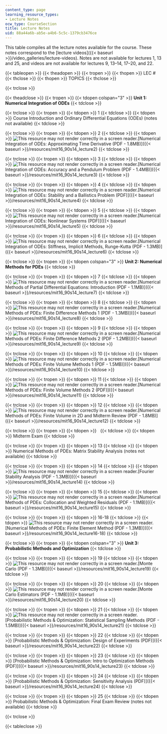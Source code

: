 ```yaml
---
content_type: page
learning_resource_types:
- Lecture Notes
ocw_type: CourseSection
title: Lecture Notes
uid: 88a44a6b-ab5e-a4b6-5c5c-1379cb3476ce
---
```


This table compiles all the lecture notes available for the course. These notes correspond to the [lecture videos]({{< baseurl >}}/video_galleries/lecture-videos). Notes are not available for lectures 1, 13 and 25, and videos are not available for lectures 9, 13–14, 17–20, and 22.

{{< tableopen >}}
{{< theadopen >}}
{{< tropen >}}
{{< thopen >}}
LEC #
{{< thclose >}}
{{< thopen >}}
TOPICS
{{< thclose >}}

{{< trclose >}}

{{< theadclose >}}
{{< tropen >}}
{{< tdopen colspan="3" >}}
**Unit 1: Numerical Integration of ODEs**
{{< tdclose >}}

{{< trclose >}}
{{< tropen >}}
{{< tdopen >}}
1
{{< tdclose >}}
{{< tdopen >}}
Course Introduction and Ordinary Differential Equations (ODEs) (notes not available)
{{< tdclose >}}

{{< trclose >}}
{{< tropen >}}
{{< tdopen >}}
2
{{< tdclose >}}
{{< tdopen >}}
![This resource may not render correctly in a screen reader.](/images/inacessible.gif)[Numerical Integration of ODEs: Approximating Time Derivative (PDF - 1.8MB)]({{< baseurl >}}/resources/mit16_90s14_lecture2)
{{< tdclose >}}

{{< trclose >}}
{{< tropen >}}
{{< tdopen >}}
3
{{< tdclose >}}
{{< tdopen >}}
![This resource may not render correctly in a screen reader.](/images/inacessible.gif)[Numerical Integration of ODEs: Accuracy and a Pendulum Problem (PDF - 1.4MB)]({{< baseurl >}}/resources/mit16_90s14_lecture3)
{{< tdclose >}}

{{< trclose >}}
{{< tropen >}}
{{< tdopen >}}
4
{{< tdclose >}}
{{< tdopen >}}
![This resource may not render correctly in a screen reader.](/images/inacessible.gif)[Numerical Integration of ODEs: Stability and a Ballistics Problem (PDF)]({{< baseurl >}}/resources/mit16_90s14_lecture4)
{{< tdclose >}}

{{< trclose >}}
{{< tropen >}}
{{< tdopen >}}
5
{{< tdclose >}}
{{< tdopen >}}
![This resource may not render correctly in a screen reader.](/images/inacessible.gif)[Numerical Integration of ODEs: Nonlinear Systems (PDF)]({{< baseurl >}}/resources/mit16_90s14_lecture5)
{{< tdclose >}}

{{< trclose >}}
{{< tropen >}}
{{< tdopen >}}
6
{{< tdclose >}}
{{< tdopen >}}
![This resource may not render correctly in a screen reader.](/images/inacessible.gif)[Numerical Integration of ODEs: Stiffness, Implicit Methods, Runge-Kutta (PDF - 1.3MB)]({{< baseurl >}}/resources/mit16_90s14_lecture6)
{{< tdclose >}}

{{< trclose >}}
{{< tropen >}}
{{< tdopen colspan="3" >}}
**Unit 2: Numerical Methods for PDEs**
{{< tdclose >}}

{{< trclose >}}
{{< tropen >}}
{{< tdopen >}}
7
{{< tdclose >}}
{{< tdopen >}}
![This resource may not render correctly in a screen reader.](/images/inacessible.gif)[Numerical Methods of Partial Differential Equations: Introduction (PDF - 1.1MB)]({{< baseurl >}}/resources/mit16_90s14_lecture7)
{{< tdclose >}}

{{< trclose >}}
{{< tropen >}}
{{< tdopen >}}
8
{{< tdclose >}}
{{< tdopen >}}
![This resource may not render correctly in a screen reader.](/images/inacessible.gif)[Numerical Methods of PDEs: Finite Difference Methods 1 (PDF - 1.3MB)]({{< baseurl >}}/resources/mit16_90s14_lecture8)
{{< tdclose >}}

{{< trclose >}}
{{< tropen >}}
{{< tdopen >}}
9
{{< tdclose >}}
{{< tdopen >}}
![This resource may not render correctly in a screen reader.](/images/inacessible.gif)[Numerical Methods of PDEs: Finite Difference Methods 2 (PDF - 1.2MB)]({{< baseurl >}}/resources/mit16_90s14_lecture9)
{{< tdclose >}}

{{< trclose >}}
{{< tropen >}}
{{< tdopen >}}
10
{{< tdclose >}}
{{< tdopen >}}
![This resource may not render correctly in a screen reader.](/images/inacessible.gif)[Numerical Methods of PDEs: Finite Volume Methods 1 (PDF - 1.5MB)]({{< baseurl >}}/resources/mit16_90s14_lecture10)
{{< tdclose >}}

{{< trclose >}}
{{< tropen >}}
{{< tdopen >}}
11
{{< tdclose >}}
{{< tdopen >}}
![This resource may not render correctly in a screen reader.](/images/inacessible.gif)[Numerical Methods of PDEs: Finite Volume Methods 2 (PDF)]({{< baseurl >}}/resources/mit16_90s14_lecture11)
{{< tdclose >}}

{{< trclose >}}
{{< tropen >}}
{{< tdopen >}}
12
{{< tdclose >}}
{{< tdopen >}}
![This resource may not render correctly in a screen reader.](/images/inacessible.gif)[Numerical Methods of PDEs: Finite Volume in 2D and Midterm Review (PDF - 1.8MB)]({{< baseurl >}}/resources/mit16_90s14_lecture12)
{{< tdclose >}}

{{< trclose >}}
{{< tropen >}}
{{< tdopen >}}
 
{{< tdclose >}}
{{< tdopen >}}
Midterm Exam
{{< tdclose >}}

{{< trclose >}}
{{< tropen >}}
{{< tdopen >}}
13
{{< tdclose >}}
{{< tdopen >}}
Numerical Methods of PDEs: Matrix Stability Analysis (notes not available)
{{< tdclose >}}

{{< trclose >}}
{{< tropen >}}
{{< tdopen >}}
14
{{< tdclose >}}
{{< tdopen >}}
![This resource may not render correctly in a screen reader.](/images/inacessible.gif)[Fourier Stability Analysis (PDF - 1.3MB)]({{< baseurl >}}/resources/mit16_90s14_lecture14)
{{< tdclose >}}

{{< trclose >}}
{{< tropen >}}
{{< tdopen >}}
15
{{< tdclose >}}
{{< tdopen >}}
![This resource may not render correctly in a screen reader.](/images/inacessible.gif)[Numerical Methods of PDEs: Collocation and Weighted Residuals (PDF - 1.1MB)]({{< baseurl >}}/resources/mit16_90s14_lecture15)
{{< tdclose >}}

{{< trclose >}}
{{< tropen >}}
{{< tdopen >}}
16-18
{{< tdclose >}}
{{< tdopen >}}
![This resource may not render correctly in a screen reader.](/images/inacessible.gif)[Numerical Methods of PDEs: Finite Element Method (PDF - 1.3MB)]({{< baseurl >}}/resources/mit16_90s14_lecture16-18)
{{< tdclose >}}

{{< trclose >}}
{{< tropen >}}
{{< tdopen colspan="3" >}}
**Unit 3: Probabilistic Methods and Optimization**
{{< tdclose >}}

{{< trclose >}}
{{< tropen >}}
{{< tdopen >}}
19
{{< tdclose >}}
{{< tdopen >}}
![This resource may not render correctly in a screen reader.](/images/inacessible.gif)[Monte Carlo (PDF - 1.3MB)]({{< baseurl >}}/resources/mit16_90s14_lecture19)
{{< tdclose >}}

{{< trclose >}}
{{< tropen >}}
{{< tdopen >}}
20
{{< tdclose >}}
{{< tdopen >}}
![This resource may not render correctly in a screen reader.](/images/inacessible.gif)[Monte Carlo Estimators (PDF - 1.1MB)]({{< baseurl >}}/resources/mit16_90s14_lecture20)
{{< tdclose >}}

{{< trclose >}}
{{< tropen >}}
{{< tdopen >}}
21
{{< tdclose >}}
{{< tdopen >}}
![This resource may not render correctly in a screen reader.](/images/inacessible.gif)[Probabilistic Methods & Optimization: Statistical Sampling Methods (PDF - 1.5MB)]({{< baseurl >}}/resources/mit16_90s14_lecture21)
{{< tdclose >}}

{{< trclose >}}
{{< tropen >}}
{{< tdopen >}}
22
{{< tdclose >}}
{{< tdopen >}}
[Probabilistic Methods & Optimization: Design of Experiments (PDF)]({{< baseurl >}}/resources/mit16_90s14_lecture22)
{{< tdclose >}}

{{< trclose >}}
{{< tropen >}}
{{< tdopen >}}
23
{{< tdclose >}}
{{< tdopen >}}
[Probabilistic Methods & Optimization: Intro to Optimization Methods (PDF)]({{< baseurl >}}/resources/mit16_90s14_lecture23)
{{< tdclose >}}

{{< trclose >}}
{{< tropen >}}
{{< tdopen >}}
24
{{< tdclose >}}
{{< tdopen >}}
[Probabilistic Methods & Optimization: Sensitivity Analysis (PDF)]({{< baseurl >}}/resources/mit16_90s14_lecture24)
{{< tdclose >}}

{{< trclose >}}
{{< tropen >}}
{{< tdopen >}}
25
{{< tdclose >}}
{{< tdopen >}}
Probabilistic Methods & Optimization: Final Exam Review (notes not available)
{{< tdclose >}}

{{< trclose >}}

{{< tableclose >}}